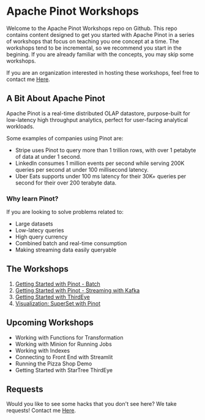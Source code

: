 # Apache Pinot Workshops

Welcome to the Apache Pinot Workshops repo on Github.  This repo contains content designed to get you started with Apache Pinot in a series of workshops that focus on teaching you one concept at a time.  The workshops tend to be incremental, so we recommend you start in the begining.  If you are already familiar with the concepts, you may skip some workshops.

If you are an organization interested in hosting these workshops, feel free to contact me [Here](https://stree.ai/slack).

## A Bit About Apache Pinot

Apache Pinot is a real-time distributed OLAP datastore, purpose-built for low-latency high throughput analytics, perfect for user-facing analytical workloads.

Some examples of companies using Pinot are:

- Stripe uses Pinot to query more than 1 trillion rows, with over 1 petabyte of data at under 1 second.
- LinkedIn consumes 1 million events per second while serving 200K queries per second at under 100 millisecond latency.
- Uber Eats supports under 100 ms latency for their 30K+ queries per second for their over 200 terabyte data.

### Why learn Pinot?

If you are looking to solve problems related to:

- Large datasets
- Low-latecy queries
- High query currency
- Combined batch and real-time consumption
- Making streaming data easily queryable

## The Workshops

1. [Getting Started with Pinot - Batch](/GettingStartedBatch/)
2. [Getting Started with Pinot - Streaming with Kafka](/GettingStartedKafka/)
3. [Getting Started with ThirdEye](/GettingStartedThirdEye/)
4. [Visualization: SuperSet with Pinot](/SuperSetVisualization/)

## Upcoming Workshops

- Working with Functions for Transformation
- Working with Minion for Running Jobs
- Working with Indexes
- Connecting to Front End with Streamlit
- Running the Pizza Shop Demo
- Getting Started with StarTree ThirdEye

## Requests

Would you like to see some hacks that you don't see here?  We take requests!  Contact me [Here](https://stree.ai/slack).

